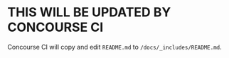 # THIS WILL BE UPDATED BY CONCOURSE CI

Concourse CI will copy and edit
`README.md` to `/docs/_includes/README.md`.

